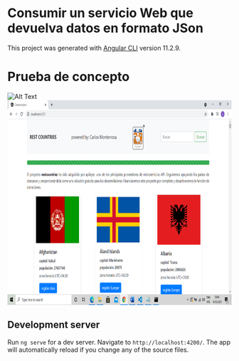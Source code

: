 # Consumir un servicio Web que devuelva datos en formato JSon

This project was generated with [Angular CLI](https://github.com/angular/angular-cli) version 11.2.9.

# Prueba de concepto<br>
![Alt Text](src/assets/nnnnn.gif)<br>
<img src="src/assets/Screenshot.png" height="460" width="800"><br>
<!-----![Screenshot](screenshot.jpg)--->

## Development server

Run `ng serve` for a dev server. Navigate to `http://localhost:4200/`. The app will automatically reload if you change any of the source files.

